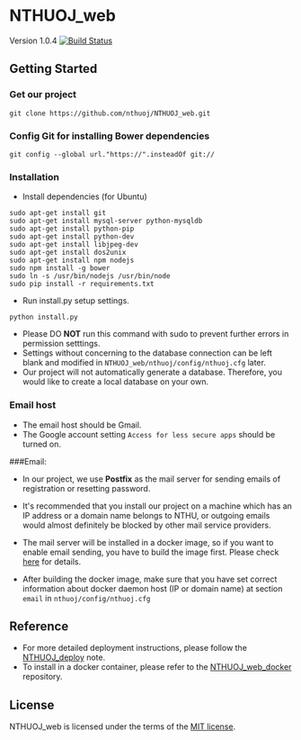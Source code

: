 # NTHUOJ_web
Version 1.0.4
[![Build Status](https://travis-ci.org/henryyang42/NTHUOJ_web.svg)](https://travis-ci.org/henryyang42/NTHUOJ_web)


## Getting Started

### Get our project
```
git clone https://github.com/nthuoj/NTHUOJ_web.git
```

### Config Git for installing Bower dependencies
```
git config --global url."https://".insteadOf git://
```

### Installation
* Install dependencies (for Ubuntu)
```
sudo apt-get install git
sudo apt-get install mysql-server python-mysqldb
sudo apt-get install python-pip
sudo apt-get install python-dev
sudo apt-get install libjpeg-dev
sudo apt-get install dos2unix
sudo apt-get install npm nodejs
sudo npm install -g bower
sudo ln -s /usr/bin/nodejs /usr/bin/node
sudo pip install -r requirements.txt
```

* Run install.py setup settings.
```
python install.py
```
* Please DO **NOT** run this command with sudo to prevent further errors in permission setttings.
* Settings without concerning to the database connection can be left blank and modified in `NTHUOJ_web/nthuoj/config/nthuoj.cfg` later.
* Our project will not automatically generate a database. Therefore, you would like to create a local database on your own.

### Email host
* The email host should be Gmail.
* The Google account setting ```Access for less secure apps``` should be turned on.

###Email:
* In our project, we use **Postfix** as the mail server for sending emails of registration or resetting password.

* It's recommended that you install our project on a machine which has an IP address or a domain name belongs to NTHU, or outgoing emails would almost definitely be blocked by other mail service providers.

* The mail server will be installed in a docker image, so if you want to enable email sending, you have to build the image first. Please check [here](https://github.com/nthuoj/NTHUOJ_web_docker) for details.

* After building the docker image, make sure that you have set correct information about docker daemon host (IP or domain name) at section `email` in `nthuoj/config/nthuoj.cfg`

## Reference
* For more detailed deployment instructions, please follow the [NTHUOJ_deploy](https://gist.github.com/henryyang42/e70c7f444788e674c4da) note.
* To install in a docker container, please refer to the [NTHUOJ_web_docker](https://github.com/nthuoj/NTHUOJ_web_docker) repository.

## License
NTHUOJ_web is licensed under the terms of the [MIT license](https://github.com/nthuoj/NTHUOJ_web/blob/master/LICENSE).

